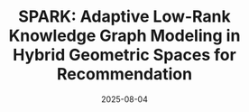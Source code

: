 ---
title: "SPARK: Adaptive Low-Rank Knowledge Graph Modeling in Hybrid Geometric Spaces for Recommendation"
collection: publications
permalink: /publication/spark-cikm25
excerpt: 'Accepted to CIKM 2025 (CCF-B). A novel hybrid geometric GNN for knowledge-aware recommendation.'
date: 2025-08-04
venue: 'ACM International Conference on Information and Knowledge Management (CIKM &apos;25)'
paperurl: 'https://arxiv.org/abs/2509.11094' # <--- 替换成真实的链接
citation: "Binhao Wang, Yutian Xiao, Maolin Wang, et al. (2025). &quot;SPARK: Adaptive Low-Rank Knowledge Graph Modeling in Hybrid Geometric Spaces for Recommendation.&quot; <i>CIKM &apos;25</i>."
---